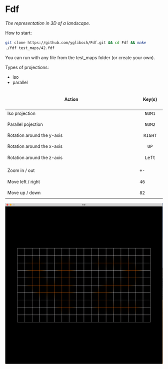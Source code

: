 # Fdf

<i>The representation in 3D of a landscape.</i>

How to start:
```bash
git clone https://github.com/ygliboch/Fdf.git && cd Fdf && make
./fdf test_maps/42.fdf
```
You can run with any file from the test_maps folder (or create your own).

Types of projections:
* iso
* parallel

<table width="100%">
<thead>
<tr>
<td width="65%" height="60px" align="center" cellpadding="0">
<strong>Action</strong>
</td>
<td width="10%" align="center" cellpadding="0">
<span style="width:70px">&nbsp;</span><strong>Key(s)</strong><span style="width:50px">&nbsp;</span>
</td>
</tr>
</thead>
<tbody>
<tr>
<td valign="top" height="30px">Iso projection</td>
<td valign="top" align="center"><kbd>NUM1</kbd></td>
</tr>
<tr>
<td valign="top" height="30px">Parallel pojection</td>
<td valign="top" align="center"><kbd>NUM2</kbd></td>
</tr>
<tr>
<td valign="top" height="30px">Rotation around the y-axis</td>
<td valign="top" align="center"><kbd>RIGHT</kbd></td></td>
</tr>
<tr>
<td valign="top" height="30px">Rotation around the x-axis</td>
<td valign="top" align="center"><kbd>UP</kbd></td></td>
</tr>
<tr>
<td valign="top" height="30px">Rotation around the z-axis</td>
<td valign="top" align="center"><kbd>Left</kbd></td></td>
</tr>
<tr>
<td valing="top" height="30px">Zoom in / out</td>
<td valing="top" aling="centre"><kbd>+</kbd><kbd>-</kbd></td></td>
</tr>
<tr>
<td valing="top" height="30px">Move left / right</td>
<td valing="top" aling="centre"><kbd>4</kbd><kbd>6</kbd></td></td>
</tr>
<tr>
<td valing="top" height="30px">Move up / down</td>
<td valing="top" aling="centre"><kbd>8</kbd><kbd>2</kbd></td></td>
</tr>
</tbody>
</table>

![screen](https://github.com/ygliboch/Fdf/blob/master/Screenshots/ezgif.com-video-to-gif%20(2).gif)
